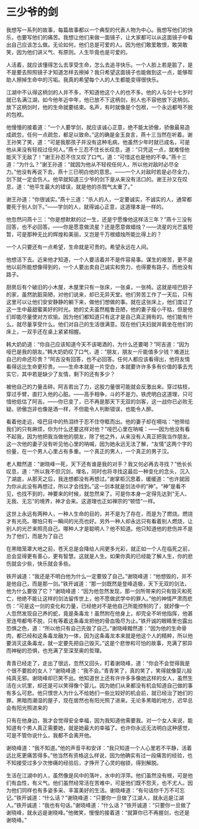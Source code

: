 # 三少爷的剑

我想写一系列的故事，每篇故事都以一个典型的代表人物为中心。我想写他们的快乐，也要写他们的痛苦。我想让他们来做一面镜子，让大家都可以从这面镜子中看出自己应该怎么做。无论如何，他们总是可爱的人。因为他们敢爱敢恨，敢哭敢笑，因为他们讲义气、有原则。人生毕竟也是可爱的。

人活着，就应该懂得怎么去享受生命，怎么去追寻快乐。一个人脸上若是脏了，是不是要去照照镜子才知道怎样去擦掉？我只希望这面镜子也能做到这一点，能够帮助人擦掉生命中的污垢。我真的希望每个人的人生都能变得很快乐。

江湖中不认得这柄剑的人并不多，不知道他这个人的也不多。他的人与剑十七岁时就已名满江湖，如今他年近中年，他已放不下这柄剑，别人也不容他放下这柄剑。放下这柄剑时，他的生命就要结束。名声，有时就像是个包袱，一个永远都甩不脱的包袱。

他慢慢的接着道：“一个人要学剑，就应该诚心正意，绝不能太骄傲，骄傲最易造成疏忽，任何一点疏忽，都足以致命。”这的确是金玉良言，燕十三当然在听着。谢王孙笑了笑，道：“可是我那孩子并没有这种毛病，他虽然少年时就已成名，可是他从来没有轻视过任何人。”燕十三忍不住长长叹息，道：“只凭这一点，就难怪他能天下无敌了！”谢王孙忍不住又叹了口气，道：“可惜这也是他的不幸。”燕十三道：“为什么？”谢王孙道：“就因为他从不轻视任何人，所以他对敌时必尽全力。”他没有再说下去，燕十三已明白他的意思。——一个人对敌时若是必尽全力，剑下就一定会伤人。他早就知道三少爷的剑下是从来没有活口的。谢王孙又在叹息，道：“他平生最大的错误，就是他的杀戮气太重了。”

谢王孙道：“你很诚实。”燕十三道：“杀人的人，一定要诚实，不诚实的人，通常都要死于别人剑下。”——学剑的人，就得诚心正意，这道理本是一样的。

他忽然问燕十三：“你是想默默的过一生，还是宁愿像他这样活三年？”燕十三没有回答，也不必回答。——你是愿意做流星？还是愿意做蜡烛？——流星的光芒虽短暂，可是那种无比的辉煌和美丽，又岂是千万根蜡烛所能比得上的？

一个人只要还有一点希望，生命就是可贵的。希望永远在人间。

他想活下去。近来他才知道，一个人要活着并不是件容易事。谋生的艰苦，更不是他以前所能想像得到的，一个人要出卖自己诚实和劳力，也得要有路子。而他没有路子。

厨房后有个破旧的小木屋，木屋里只有一张床，一张桌，一张椅。这就是哑巴厨子的家，虽然肮脏简陋，对他们说来，却已无异天堂。他们劳苦工作了一天后，只有这里可以让他们安安静静的躺下来，做他们想做的事。就在这张床上，他们度过了这一生中最甜蜜美好的时光。她的丈夫虽然粗鲁丑陋，他的妻子瘦小干枯，但是他们却能尽量使对方欢愉。因为他们都知道只有这才是自己真正拥有的。他们能有什么，就尽量享受什么。他们对自己的生活很满意。现在他们夫妇就并肩坐在他们的床上，一双手还在桌上紧紧相握。


韩大奶奶道：“你自己应该知道今天不该喝酒的，为什么还要喝？”阿吉道：“因为哑巴是我的朋友。”韩大奶奶叹了口气，道：“朋友，朋友一斤能值多少钱？难道比自己的命还珍贵？”阿吉没有回答，也不必回答。任何人都应该看得出，他将友情看得远比生命更珍贵。——生命本就是一片空白，本就要许许多多有价值的事去充实它，其中若是缺少了友情，剩下的还有多少？


被他自己的力量击碎。阿吉若出了力，这股力量很可能就会反激出来。穿过枯枝，穿过手臂，直打入他的心脏。——高手相争，斗的不是力。铁虎明白这道理，只可惜他低估了阿吉。——你已变了，已不再是那天下无双的剑客，这一战你已必败无疑。骄傲岂非也像是酒一样，不但能令人判断错误，也能令人醉。

看着他走远，哑巴目中的热泪终于忍不住夺眶而出。他的妻子却在嘀咕：“他带给我们的只有麻烦，你为什么还要这样对他？”哑巴心里在呐喊：——因为他没有看不起我，因为他把我当做他的朋友，除了他之外，从来没有人真正把我当作朋友。这一次他的妻子没有听见他心里的呐喊，因为她永远无法了解，“友情”这两个字的份量，在一个男人心里占有多重。一个真正的男人，一个真正的男子汉。

老人黯然道：“谢晓峰一死，天下还有谁是我的对手？我又何必再去寻找？”他长长叹息，道：“所以我不但沉剑，埋名，同时也将寻找这最后一种变化的念头，沉入了湖底，从那天之后，我连想都没有再想过。”谢掌柜沉思着，缓缓道：“也许就因为你从此没有再想过，所以才会找到。”这一剑本就是剑法中的“神”。“神”是看不见，也找不到的，神要来的时候，就忽然来了。可是你本身一定得先达到“无人、无我、无忘”的境界，神才会来。这道理也正如禅宗的“顿悟”一样。

这世上永远有两种人，一种人生命的目的，并不是为了存在，而是为了燃烧。燃烧才有光亮。哪怕只有一瞬间的光亮也好。另外一种人却永远只有看着别人燃烧，让别人的光芒来照亮自己。哪种人才是聪明人？他不知道。他只知道他的悲伤并不是为了他们，而是为了自己


在黑暗笼罩大地之前，苍天总是会降给人间更多光彩，就正如一个人在临死之前，总会显得更有善心，更有智慧。这就是人生。如果你真的已经能了解人生，你的悲伤就会少些，快乐就会多些。

铁开诚道：“我还是不明白他为什么一定要毁了自己。”谢晓峰道：“他想毁的，并不是他自己，而是那一剑。”铁开诚道：“那一剑既然是登峰造极，天下无双的剑法，他为什么要毁了它？”谢晓峰道：“因为他忽然发现，那一剑所带来的只有毁灭和死亡，他绝不能让这样的剑法留传世上，他不愿做武学中的罪人。”他的神情严肃而悲伤：“可是这一剑的变化和力量，已经绝对不是他自己所能控制的了，就好像一个人忽然发现自己养的蛇，竟是条毒龙！虽然附在他身上，却完全不听他指挥，他甚至连甩都甩不脱，只有等着这条毒龙把他的骨血吸尽为止。”铁开诚的眼睛里也露出恐惧之色，道：“所以他只有自己先毁了自己。”谢晓峰黯然道：“因为他的生命骨肉，都已经和这条毒龙融为一体，因为这条毒龙本来就是他这个人的精粹，所以他要消灭这条毒龙，就一定要先把自己毁灭。”这是个悲惨和可怕的故事，充满了邪异而神秘的恐惧，也充满了至深至奥的哲理。

青青已经走了，走出了很远，忽然又回头，盯着谢晓峰，道：“你会不会觉得我是个很不要脸的女人？”谢晓峰道：“我不会。”青青笑了，真的笑了，笑得就像婴儿般纯真无邪。谢晓峰却已笑不出。他知道世上还有许许多多像她这样的女人，虽然生活在火坑里，却还是可以笑得像个婴儿。因为她们从来都没有机会知道自己做的事有多么可悲。他只恨世人为什么不给她们一些比较好的机会前，就已经治了她们的罪。黑暗而潮湿的屋子，现在居然也有阳光照了进来。无论多黑暗的地方，迟早总会有阳光照进来的

只有在他身边，我才会觉得安全幸福，因为我知道他需要我。对一个女人来说，能知道有个男人真正需要她，就是她最大的幸福了。也许你永远无法明白这种感觉，可是不管你说什么，我都不会离开他。

谢晓峰道：“我不知道。”他的声音平和安详：“我只知道一个人心里若不平静，活着远比死更痛苦得多。”他当然有资格这么样说，因为他确实有过一段痛苦的经验，也不知接受过多少次惨痛的经验后，才挣开了心灵的枷锁，得到解脱。

生活在江湖中的人，虽然像是风中的落叶，水中的浮萍。他们虽然没有根，可是他们有血性，有义气。他们虽然经常活在苦难中，可是他们既不怨天，也不尤人。因为他们同样也有多姿多采、丰富美好的生活。谢晓峰道：“有句话你千万不可忘记。”铁开诚道：“什么话？”谢晓峰道：“只要你一旦做了江湖人，就永远是江湖人。”铁开诚道：“我也有句话。”谢晓峰道：“什么话？”铁开诚道：“只要你一旦做了谢晓峰，就永远是谢晓峰。”他微笑，慢慢的接着道：“就算你已不再握剑，也还是谢晓峰。”
